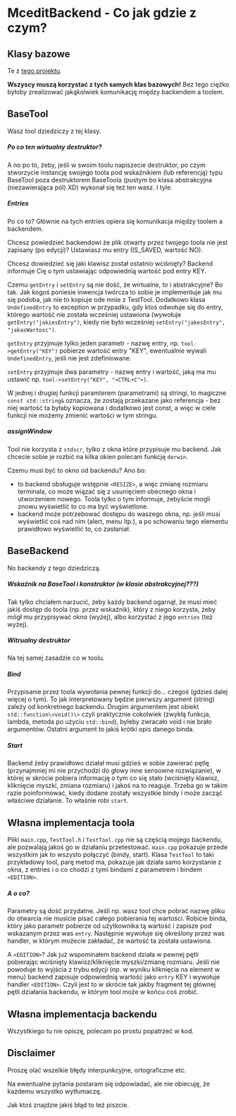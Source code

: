 # MceditBackend - Co jak gdzie z czym?
## Klasy bazowe
Te z [tego projektu](https://github.com/Guslarz/PO-project).

__Wszyscy muszą korzystać z tych samych klas bazowych!__ Bez tego ciężko byłoby zrealizować jakąkolwiek komunikację między backendem a toolem.
## BaseTool
Wasz tool dziedziczy z tej klasy.

##### Po co ten wirtualny destruktor?

A no po to, żeby, jeśli w swoim toolu napiszecie destruktor, po czym stworzycie instancję swojego toola pod wskaźnikiem (lub referencją) typu BaseTool poza destruktorem BaseToola (pustym bo klasa abstrakcyjna (niezawierająca pól) XD) wykonał się też ten wasz. I tyle.

##### Entries
Po co to? Głównie na tych entries opiera się komunikacja między toolem a backendem. 

Chcesz powiedzieć backendowi że plik otwarty przez twojego toola nie jest zapisany (po edycji)? Ustawiasz mu entry (IS_SAVED, wartość NO). 

Chcesz dowiedzieć się jaki klawisz został ostatnio wciśnięty? Backend informuje Cię o tym ustawiając odpowiednią wartość pod entry KEY.

Czemu `getEntry` i `setEntry` są nie dość, że wirtualne, to i abstrakcyjne? Bo tak. Jak kogoś poniesie inwencja twórcza to sobie je implementuje jak mu się podoba, jak nie to kopiuje ode mnie z TestTool.  Dodatkowo klasa `UndefinedEntry` to exception w przypadku, gdy ktoś odwołuje się do entry, którego wartość nie została wcześniej ustawiona (wywołuje `getEntry("jakiesEntry")`, kiedy nie było wcześniej `setEntry("jakesEntry", "jakasWartosc")`.

`getEntry` przyjmuje tylko jeden parametr - nazwę entry, np. `tool->getEntry("KEY")` pobierze wartość entry "KEY", ewentualnie wywali `UndefinedEntry`, jeśli nie jest zdefiniowane.

`setEntry` przyjmuje dwa parametry - nazwę entry i wartość, jaką ma mu ustawić np. `tool->setEntry("KEY", "<CTRL+C">)`.

W jednej i drugiej funkcji paramterem (parametrami) są stringi, to magiczne `const std::string&` oznacza, że zostają przekazane jako referencja - bez niej wartość ta byłaby kopiowana i dodatkowo jest const, a więc w ciele funkcji nie możemy zmienić wartości w tym stringu.

##### assignWindow
Tool nie korzysta z `stdscr`, tylko z okna które przypisuje mu backend. Jak chcecie sobie je rozbić na kilka okien polecam funkcję `derwin`.

Czemu musi być to okno od backendu? Ano bo:
- to backend obsługuje wstępnie `<RESIZE>`, a więc zmianę rozmiaru terminala, co może wiązać się z usunięciem obecnego okna i utworzeniem nowego. Toola tylko o tym informuje, żebyście mogli znowu wyświetlić to co ma być wyświetlone.
- backend może potrzebować dostępu do waszego okna, np. jeśli musi wyświetlić coś nad nim (alert, menu itp.), a po schowaniu tego elementu prawidłowo wyświetlić to, co zasłaniał.

## BaseBackend
No backendy z tego dziedziczą.

##### Wskaźnik na BaseTool i konstruktor (w klasie abstrakcyjnej???)
Tak tylko chciałem narzucić, żeby każdy backend ogarnął, że musi mieć jakiś dostęp do toola (np. przez wskaźnik), który z niego korzysta, żeby mógł mu przypisywać okno (wyżej), albo korzystać z jego `entries` (też wyżej).

##### Witrualny destruktor
Na tej samej zasadzie co w toolu.

##### Bind
Przypisanie przez toola wywołania pewnej funkcji do... czegoś (gdzieś dalej więcej o tym). To jak interpretowany będzie pierwszy argument (string) zależy od konkretnego backendu. Drugim argumentem jest obiekt `std::function\<void()\>` czyli praktycznie cokolwiek (zwykłą funkcja, lambda, metoda po użyciu `std::bind`), byleby zwracało void i nie brało argumentów. Ostatni argument to jakiś krótki opis danego binda.

##### Start
Backend żeby prawidłowo działał musi gdzieś w sobie zawierać pętlę (przynajmniej mi nie przychodzi do głowy inne sensowne rozwiązanie), w której w skrócie pobiera informację o tym co się stało (wciśnięty klawisz, kliknięcie myszki, zmiana rozmiaru) i jakoś na to reaguje. Trzeba go w takim razie poinformować, kiedy dodane zostały wszystkie bindy i może zacząć właściwe działanie. To właśnie robi `start`.

## Własna implementacja toola
Pliki `main.cpp`, `TestTool.h` i `TestTool.cpp` nie są częścią mojego backendu, ale pozwalają jakoś go w działaniu przetestować. `main.cpp` pokazuje przede wszystkim jak to wszysto połączyć (bindy, start). Klasa `TestTool` to taki przykładowy tool, parę metod ma, pokazuje jak działa samo korzystanie z okna, z entries i o co chodzi z tymi bindami z parametrem i bindem `<EDITION>`.

##### A o co?
Parametry są dość przydatne. Jeśli np. wasz tool chce pobrać nazwę pliku do otwarcia nie musicie pisać całego pobierania tej wartości. Robicie binda, który jako parametr pobierze od użytkownika tą wartość i zapisze pod wskazanym przez was `entry`. Następnie wywołuje się określony przez was handler, w którym możecie zakładać, że wartość ta została ustawiona.

A `<EDITION>`? Jak już wspominałem backend działa w pewnej pętli pobierając wciśnięty klawisz/kliknięcie myszki/zmianę rozmiaru. Jeśli nie powoduje to wyjścia z trybu edycji (np. w wyniku kliknięcia na element w menu) backend zapisuje odpowiednią wartość jako `entry` KEY i wywołuje handler `<EDITION>`. Czyli jest to w skrócie tak jakby fragment tej głównej pętli działania backendu, w którym tool może w końcu coś zrobić.

## Własna implementacja backendu
Wszystkiego tu nie opiszę, polecam po prostu popatrzeć w kod.

## Disclaimer
Proszę olać wszelkie błędy interpunkcyjne, ortograficzne etc.

Na ewentualne pytania postaram się odpowiadać, ale nie obiecuję, że każdemu wszystko wytłumaczę.

Jak ktoś znajdzie jakiś błąd to też piszcie.
